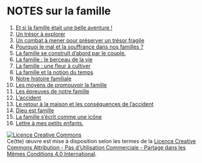 NOTES sur la famille
====================


1. [Et si la famille était une belle aventure !](chap01.md)
2. [Un trésor à explorer](chap02.md)
3. [Un combat à mener pour préserver un trésor fragile](chap03.md)
4. [Pourquoi le mal et la souffrance dans nos familles ?](chap04.md)
5. [La famille se construit d’abord par le couple.](chap05.md)
6. [La famille : le berceau de la vie](chap06.md)
7. [La famille : une fleur à cultiver](chap07.md)
8. [La famille et la notion du temps](chap08.md)
9. [Notre histoire familiale](chap09.md)
10. [Les moyens de promouvoir la famille](chap10.md)
11. [Les épreuves de notre famille](chap11.md)
12. [L’accident](chap12.md)
13. [Le retour à la maison et les conséquences de l’accident](chap13.md)
14. [Dieu est famille](chap14.md)
15. [La famille s’écrit comme une icône](chap15.md)
16. [Lettre à mes petits enfants.](chap16.md)


<a rel="license" href="http://creativecommons.org/licenses/by-nc-sa/4.0/"><img alt="Licence Creative Commons" style="border-width:0" src="https://i.creativecommons.org/l/by-nc-sa/4.0/88x31.png" /></a><br />Ce(tte) œuvre est mise à disposition selon les termes de la <a rel="license" href="http://creativecommons.org/licenses/by-nc-sa/4.0/">Licence Creative Commons Attribution - Pas d’Utilisation Commerciale - Partage dans les Mêmes Conditions 4.0 International</a>.

